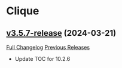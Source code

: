 # Clique

## [v3.5.7-release](https://github.com/jnwhiteh/Clique/tree/v3.5.7-release) (2024-03-21)
[Full Changelog](https://github.com/jnwhiteh/Clique/compare/v3.5.6-release...v3.5.7-release) [Previous Releases](https://github.com/jnwhiteh/Clique/releases)

- Update TOC for 10.2.6  
